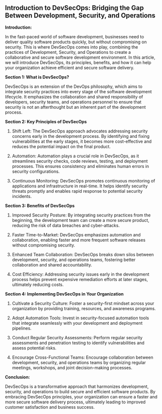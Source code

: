 ## Introduction to DevSecOps: Bridging the Gap Between Development, Security, and Operations

**Introduction:**

In the fast-paced world of software development, businesses need to deliver quality software products quickly, but without compromising on security. This is where DevSecOps comes into play, combining the practices of Development, Security, and Operations to create a collaborative and secure software development environment. In this article, we will introduce DevSecOps, its principles, benefits, and how it can help your organization achieve efficient and secure software delivery.

**Section 1: What is DevSecOps?**

DevSecOps is an extension of the DevOps philosophy, which aims to integrate security practices into every stage of the software development lifecycle. It emphasizes the collaboration and shared responsibility of developers, security teams, and operations personnel to ensure that security is not an afterthought but an inherent part of the development process.

**Section 2: Key Principles of DevSecOps**

1. Shift Left: The DevSecOps approach advocates addressing security concerns early in the development
process. By identifying and fixing vulnerabilities at the early stages, it becomes more cost-effective and reduces the potential impact on the final product.

2. Automation: Automation plays a crucial role in DevSecOps, as it streamlines security checks, code reviews, testing, and deployment processes. This ensures consistency and eliminates human errors in security configurations.

3. Continuous Monitoring: DevSecOps promotes continuous monitoring of applications and infrastructure in real-time. It helps identify security threats promptly and enables rapid response to potential security incidents.

**Section 3: Benefits of DevSecOps**

1. Improved Security Posture: By integrating security practices from the beginning, the development team can create a more secure product, reducing the risk of data breaches and cyber-attacks.

2. Faster Time-to-Market: DevSecOps emphasizes automation and collaboration, enabling faster and more frequent software releases without compromising security.

3. Enhanced Team Collaboration: DevSecOps breaks down silos between development, security, and operations teams, fostering better collaboration and shared accountability.

4. Cost Efficiency: Addressing security issues early in the development process helps prevent expensive remediation efforts at later stages, ultimately reducing costs.

**Section 4: Implementing DevSecOps in Your Organization**

1. Cultivate a Security Culture: Foster a security-first mindset across your organization by providing training, resources, and awareness programs.

2. Adopt Automation Tools: Invest in security-focused automation tools that integrate seamlessly with your development and deployment pipelines.

3. Conduct Regular Security Assessments: Perform regular security assessments and penetration testing to identify vulnerabilities and assess potential risks.

4. Encourage Cross-Functional Teams: Encourage collaboration between development, security, and operations teams by organizing regular meetings, workshops, and joint decision-making processes.

**Conclusion:**

DevSecOps is a transformative approach that harmonizes development, security, and operations to build secure and efficient software products. By embracing DevSecOps principles, your organization can ensure a faster and more secure software delivery process, ultimately leading to improved customer satisfaction and business success.
